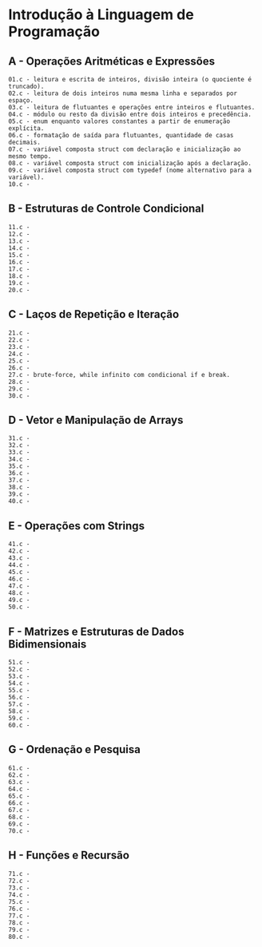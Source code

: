 # Introdução à Linguagem de Programação

## A - Operações Aritméticas e Expressões

	01.c - leitura e escrita de inteiros, divisão inteira (o quociente é truncado).
	02.c - leitura de dois inteiros numa mesma linha e separados por espaço.
	03.c - leitura de flutuantes e operações entre inteiros e flutuantes.
	04.c - módulo ou resto da divisão entre dois inteiros e precedência.
	05.c - enum enquanto valores constantes a partir de enumeração explícita.
	06.c - formatação de saída para flutuantes, quantidade de casas decimais.
	07.c - variável composta struct com declaração e inicialização ao mesmo tempo.
	08.c - variável composta struct com inicialização após a declaração.
	09.c - variável composta struct com typedef (nome alternativo para a variável).
	10.c - 
## B - Estruturas de Controle Condicional

	11.c - 
	12.c - 
	13.c - 
	14.c - 
	15.c - 
	16.c - 
	17.c - 
	18.c - 
	19.c - 
	20.c - 
## C - Laços de Repetição e Iteração

	21.c - 
	22.c - 
	23.c - 
	24.c - 
	25.c - 
	26.c - 
	27.c - brute-force, while infinito com condicional if e break.
	28.c - 
	29.c - 
	30.c - 
## D - Vetor e Manipulação de Arrays

	31.c - 
	32.c - 
	33.c - 
	34.c - 
	35.c - 
	36.c - 
	37.c - 
	38.c - 
	39.c - 
	40.c - 

## E - Operações com Strings

	41.c - 
	42.c - 
	43.c - 
	44.c - 
	45.c - 
	46.c - 
	47.c - 
	48.c - 
	49.c - 
	50.c - 

## F - Matrizes e Estruturas de Dados Bidimensionais

	51.c - 
	52.c - 
	53.c - 
	54.c - 
	55.c - 
	56.c - 
	57.c - 
	58.c - 
	59.c - 
	60.c - 
## G - Ordenação e Pesquisa

	61.c - 
	62.c - 
	63.c - 
	64.c - 
	65.c - 
	66.c - 
	67.c - 
	68.c - 
	69.c - 
	70.c - 
## H - Funções e Recursão

	71.c - 
	72.c - 
	73.c - 
	74.c - 
	75.c - 
	76.c - 
	77.c - 
	78.c - 
	79.c - 
	80.c - 